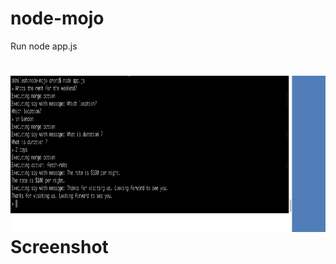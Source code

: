 # node-mojo

Run node app.js
# <img src="https://github.com/akhilesharora/node-mojo/blob/master/demo.png" height="250px" width="600px">Screenshot </img>